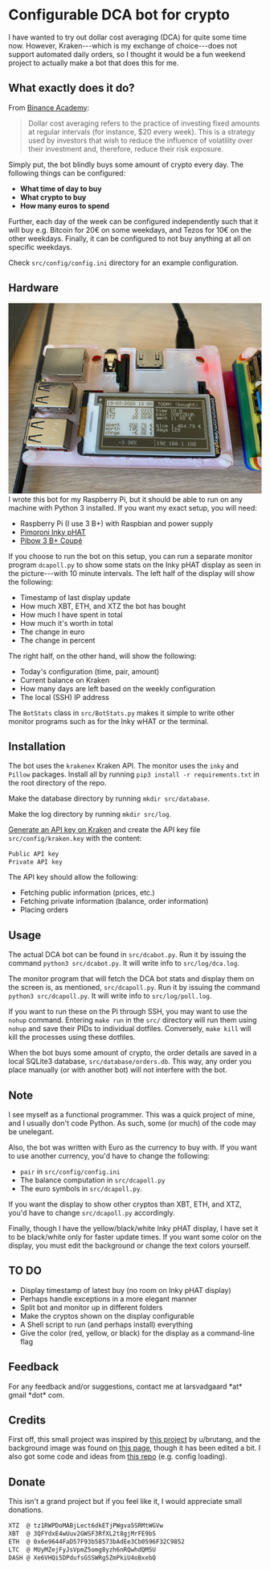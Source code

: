 
# Configurable DCA bot for crypto
I have wanted to try out dollar cost averaging (DCA) for quite some time now. However, Kraken---which is my exchange of choice---does not support automated daily orders, so I thought it would be a fun weekend project to actually make a bot that does this for me.

## What exactly does it do?
From [Binance Academy]([https://www.binance.vision/glossary/dollar-cost-averaging](https://www.binance.vision/glossary/dollar-cost-averaging)):
>Dollar cost averaging refers to the practice of investing fixed amounts at regular intervals (for instance, $20 every week). This is a strategy used by investors that wish to reduce the influence of volatility over their investment and, therefore, reduce their risk exposure.

Simply put, the bot blindly buys some amount of crypto every day. The following things can be configured:
* **What time of day to buy**
* **What crypto to buy**
* **How many euros to spend**

Further, each day of the week can be configured independently such that it will buy e.g. Bitcoin for 20€ on some weekdays, and Tezos for 10€ on the other weekdays. Finally, it can be configured to not buy anything at all on specific weekdays.

Check `src/config/config.ini` directory for an example configuration.

## Hardware
![My RPi setup](https://raw.githubusercontent.com/LarsVadgaard/DCABot/master/images/setup1.jpg)
I wrote this bot for my Raspberry Pi, but it should be able to run on any machine with Python 3 installed. If you want my exact setup, you will need:
* Raspberry Pi (I use 3 B+) with Raspbian and power supply
* [Pimoroni Inky pHAT]([https://shop.pimoroni.com/products/inky-phat?variant=12549254905939](https://shop.pimoroni.com/products/inky-phat?variant=12549254905939))
* [Pibow 3 B+ Coupé]([https://shop.pimoroni.com/products/pibow-coupe-for-raspberry-pi-3-b-plus?variant=2601027993610](https://shop.pimoroni.com/products/pibow-coupe-for-raspberry-pi-3-b-plus?variant=2601027993610))

If you choose to run the bot on this setup, you can run a separate monitor program `dcapoll.py` to show some stats on the Inky pHAT display as seen in the picture---with 10 minute intervals. The left half of the display will show the following:
* Timestamp of last display update
* How much XBT, ETH, and XTZ the bot has bought
* How much I have spent in total
* How much it's worth in total
* The change in euro
* The change in percent

The right half, on the other hand, will show the following:
* Today's configuration (time, pair, amount)
* Current balance on Kraken
* How many days are left based on the weekly configuration
* The local (SSH) IP address

The `BotStats` class in `src/BotStats.py` makes it simple to write other monitor programs such as for the Inky wHAT or the terminal.

## Installation
The bot uses the `krakenex` Kraken API. The monitor uses the `inky` and `Pillow` packages. Install all by running `pip3 install -r requirements.txt` in the root directory of the repo.

Make the database directory by running `mkdir src/database`.

Make the log directory by running `mkdir src/log`.

[Generate an API key on Kraken](https://support.kraken.com/hc/en-us/articles/360022839451-Generate-API-Keys) and create the API key file ```src/config/kraken.key``` with the content:
```
Public API key
Private API key
```
The API key should allow the following:
* Fetching public information (prices, etc.)
* Fetching private information (balance, order information)
* Placing orders

## Usage
The actual DCA bot can be found in `src/dcabot.py`. Run it by issuing the command `python3 src/dcabot.py`. It will write info to `src/log/dca.log`.

The monitor program that will fetch the DCA bot stats and display them on the screen is, as mentioned, `src/dcapoll.py`. Run it by issuing the command ```python3 src/dcapoll.py```. It will write info to `src/log/poll.log`.

If you want to run these on the Pi through SSH, you may want to use the ```nohup``` command. Entering `make run` in the `src/` directory will run them using `nohup` and save their PIDs to individual dotfiles. Conversely, `make kill` will kill the processes using these dotfiles.

When the bot buys some amount of crypto, the order details are saved in a local SQLite3 database, `src/database/orders.db`. This way, any order you place manually (or with another bot) will not interfere with the bot.

## Note
I see myself as a functional programmer. This was a quick project of mine, and I usually don't code Python. As such, some (or much) of the code may be unelegant.

Also, the bot was written with Euro as the currency to buy with. If you want to use another currency, you'd have to change the following:
* `pair` in `src/config/config.ini`
* The balance computation in `src/dcapoll.py`
* The euro symbols in `src/dcapoll.py`.

If you want the display to show other cryptos than XBT, ETH, and XTZ, you'd have to change `src/dcapoll.py` accordingly.

Finally, though I have the yellow/black/white Inky pHAT display, I have set it to be black/white only for faster update times. If you want some color on the display, you must edit the background or change the text colors yourself.

## TO DO
* Display timestamp of latest buy (no room on Inky pHAT display)
* Perhaps handle exceptions in a more elegant manner
* Split bot and monitor up in different folders
* Make the cryptos shown on the display configurable
* A Shell script to run (and perhaps install) everything
* Give the color (red, yellow, or black) for the display as a command-line flag

## Feedback
For any feedback and/or suggestions, contact me at larsvadgaard \*at\* gmail \*dot\* com.

## Credits
First off, this small project was inspired by [this project](https://www.reddit.com/r/CryptoCurrency/comments/d737wg/i_set_up_a_raspberry_pi_trading_bot_with_an_eink/) by u/brutang, and the background image was found on [this page](https://www.electromaker.io/project/view/taking-the-raspberry-pi-inky-phat-to-the-next-level), though it has been edited a bit. I also got some code and ideas from [this repo](https://github.com/Dodo33/btfd-bitcoin-bot) (e.g. config loading).

## Donate
This isn't a grand project but if you feel like it, I would appreciate small donations.
```
XTZ  @ tz1RWPDoMABjLect6dkETjPWgva5SRMtWGVw
XBT  @ 3QFYdxE4wUuv2GWSF3RfXL2t8gjMrFE9bS
ETH  @ 0x6e9644FaD57F93b58573bAdEe3Cb0596F32C9852
LTC  @ MUyMZejFyJsVpmZ5omg8yzh6nRQwhdQM5U
DASH @ Xe6VHQi5DPdufsGSSWRg5ZmPkiU4oBxebQ
```
